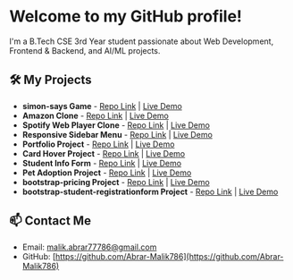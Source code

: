 # Welcome to my GitHub profile!
I'm a B.Tech CSE 3rd Year student passionate about Web Development, Frontend & Backend, and AI/ML projects.
## 🛠️ My Projects
- **simon-says Game** - [Repo Link](https://github.com/Abrar-Malik786/simon-says-game) | [Live Demo](https://abrar-malik786.github.io/simon-says-game/)
- **Amazon Clone** - [Repo Link](https://github.com/Abrar-Malik786/amazon-clone) | [Live Demo](https://abrar-malik786.github.io/amazon-clone/)
- **Spotify Web Player Clone** - [Repo Link](https://github.com/Abrar-Malik786/spotify-web-player-clone) | [Live Demo](https://abrar-malik786.github.io/spotify-web-player-clone/)
- **Responsive Sidebar Menu** - [Repo Link](https://github.com/Abrar-Malik786/responsive-sidebar-menu) | [Live Demo](https://abrar-malik786.github.io/responsive-sidebar-menu/)
- **Portfolio Project** - [Repo Link](https://github.com/Abrar-Malik786/portfolio-project) | [Live Demo](https://abrar-malik786.github.io/portfolio-project/)
- **Card Hover Project** - [Repo Link](https://github.com/Abrar-Malik786/card-hover-project) | [Live Demo](https://abrar-malik786.github.io/card-hover-project/)
- **Student Info Form** - [Repo Link](https://github.com/Abrar-Malik786/html-student-info-form) | [Live Demo](https://abrar-malik786.github.io/html-student-info-form/)
- **Pet Adoption Project** - [Repo Link](https://github.com/Abrar-Malik786/pet-adoption) | [Live Demo](https://abrar-malik786.github.io/pet-adoption/)
- **bootstrap-pricing Project** - [Repo Link](https://github.com/Abrar-Malik786/bootstrap-pricing-project) | [Live Demo](https://abrar-malik786.github.io/bootstrap-pricing-project/)
- **bootstrap-student-registrationform Project** - [Repo Link](https://github.com/Abrar-Malik786/student-registration-form-bootstrap) | [Live Demo](https://abrar-malik786.github.io/student-registration-form-bootstrap/)

## 📫 Contact Me
- Email: [malik.abrar77786@gmail.com](mailto:malik.abrar77786@gmail.com)  
- GitHub: [https://github.com/Abrar-Malik786](https://github.com/Abrar-Malik786)
